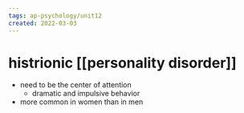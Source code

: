 ```yaml
---
tags: ap-psychology/unit12 
created: 2022-03-03
---
```


# histrionic [[personality disorder]]

- need to be the center of attention
	- dramatic and impulsive behavior
- more common in women than in men 
